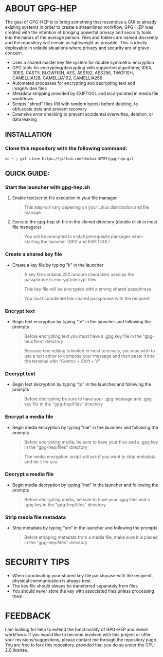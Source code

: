 # ABOUT GPG-HEP
The goal of GPG-HEP is to bring something that resembles a GUI to already existing systems in order to create a streamlined workflow. GPG-HEP was created with the intention of bringing powerful privacy and security tools into the hands of the average person. Files and folders are named discreetly and the repository will remain as lightweight as possible. This is ideally deployable in volatile situations where privacy and security are of grave concern.

- Uses a shared master key file system for double symmetric encryption
- GPG tools for encrypting/decrypting with supported algorithms; IDEA, 3DES, CAST5, BLOWFISH, AES, AES192, AES256, TWOFISH, CAMELLIA128, CAMELLIA192, CAMELLIA256
- Automated processes for encrypting and decrypting text and image/video files
- Metadata stripping provided by EXIFTOOL and incorporated in media file workflows
- Scripts "shred" files (fill with random bytes) before deleting, to obfuscate data and prevent recovery
- Extensive error checking to prevent accidental overwrites, deletion, or data leaking

## INSTALLATION
### Clone this repository with the following command:
```
cd ~ ; git clone https://github.com/Unchain6787/gpg-hep.git
```
## QUICK GUIDE:
### Start the launcher with gpg-hep.sh
1. Enable text/script file execution in your file manager
   > This step will vary depening on your Linux distribution and file manager
2. Execute the gpg-hep.sh file in the cloned directory (double click in most file managers)
   > You will be prompted to install prerequisite packages when starting the launcher (GPG and EXIFTOOL)
### Create a shared key file
- Create a key file by typing "k" in the launcher
   > A key file contains 250 random characters used as the passphrase to encrypt/decrypt files

   > This key file will be encrypted with a strong shared passphrase

   > You must coordinate this shared passphrase with the recipient
### Encrypt text
- Begin text encryption by typing "te" in the launcher and following the prompts
   > Before encrypting text you must have a .gpg key file in the "gpg-hep/files" directory

   > Because text editing is limited in most terminals, you may wish to use a text editor to compose your message and then paste it into the terminal with "Control + Shift + V"
### Decrypt text
- Begin text decryption by typing "td" in the launcher and following the prompts
   > Before decrypting be sure to have your .gpg message and .gpg key file in the "gpg-hep/files" directory
### Encrypt a media file
- Begin media encryption by typing "me" in the launcher and following the prompts
   > Before encrypting media, be sure to have your files and a .gpg key in the "gpg-hep/files" directory

   > The media encryption script will ask if you want to strip metadata and do it for you
### Decrypt a media file
- Begin media decryption by typing "md" in the launcher and following the prompts
   > Before decrypting media, be sure to have your .gpg files and a .gpg key in the "gpg-hep/files" directory
### Strip media file metadata
- Strip metadata by typing "sm" in the launcher and following the prompts
   > Before stripping metadata from a media file, make sure it is placed in the "gpg-hep/files" directory
# SECURITY TIPS
- When coordinating your shared key file passhprase with the recipient, physical communication is always best
- The key file should always be transferred separately from files
- You should never store the key with associated files unless processing them

# FEEDBACK
I am looking for help to extend the functionality of GPG-HEP and revise workflows. If you would like to become involved with this project or offer your revisions/suggestions, please contact me through the repository page. You are free to fork this repository, provided that you do so under the GPL-2.0 license.

